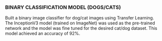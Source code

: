 ### BINARY CLASSIFICATION MODEL (DOGS/CATS)

Built a binary image classifier for dog/cat images using Transfer Learning. 
The InceptionV3 model (trained on ImageNet) was used as the pre-trained network and the model was fine tuned for the desired cat/dog dataset. 
This model achieved an accuracy of 92%.

